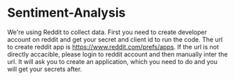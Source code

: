 # Sentiment-Analysis

We're using Reddit to collect data. First you need to create developer account on reddit and get your secret and client id to run the code. The url to create reddit app is https://www.reddit.com/prefs/apps. If the url is not directly accacible, please login to reddit account and then manually inter the url. It will ask you to create an application, which you need to do and you will get your secrets after. 
